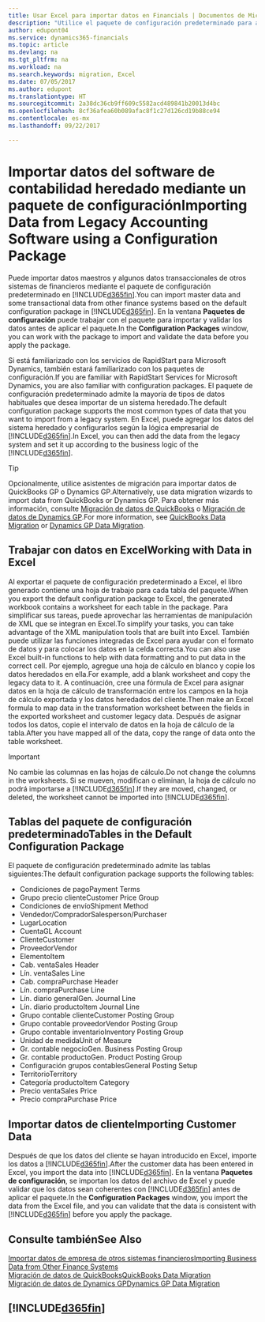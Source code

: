 ```yaml
---
title: Usar Excel para importar datos en Financials | Documentos de Microsoft
description: "Utilice el paquete de configuración predeterminado para agregar datos de cliente en Excel e importar los datos en Dynamics 365 for Financials."
author: edupont04
ms.service: dynamics365-financials
ms.topic: article
ms.devlang: na
ms.tgt_pltfrm: na
ms.workload: na
ms.search.keywords: migration, Excel
ms.date: 07/05/2017
ms.author: edupont
ms.translationtype: HT
ms.sourcegitcommit: 2a38dc36cb9ff609c5582acd489841b20013d4bc
ms.openlocfilehash: 8cf36afea60b089afac8f1c27d126cd19b88ce94
ms.contentlocale: es-mx
ms.lasthandoff: 09/22/2017

---
```

# <a name="importing-data-from-legacy-accounting-software-using-a-configuration-package"></a><span data-ttu-id="de983-103">Importar datos del software de contabilidad heredado mediante un paquete de configuración</span><span class="sxs-lookup"><span data-stu-id="de983-103">Importing Data from Legacy Accounting Software using a Configuration Package</span></span>
<span data-ttu-id="de983-104">Puede importar datos maestros y algunos datos transaccionales de otros sistemas de financieros mediante el paquete de configuración predeterminado en [!INCLUDE[d365fin](includes/d365fin_md.md)].</span><span class="sxs-lookup"><span data-stu-id="de983-104">You can import master data and some transactional data from other finance systems based on the default configuration package in [!INCLUDE[d365fin](includes/d365fin_md.md)].</span></span> <span data-ttu-id="de983-105">En la ventana **Paquetes de configuración** puede trabajar con el paquete para importar y validar los datos antes de aplicar el paquete.</span><span class="sxs-lookup"><span data-stu-id="de983-105">In the **Configuration Packages** window, you can work with the package to import and validate the data before you apply the package.</span></span>  

<span data-ttu-id="de983-106">Si está familiarizado con los servicios de RapidStart para Microsoft Dynamics, también estará familiarizado con los paquetes de configuración.</span><span class="sxs-lookup"><span data-stu-id="de983-106">If you are familiar with RapidStart Services for Microsoft Dynamics, you are also familiar with configuration packages.</span></span> <span data-ttu-id="de983-107">El paquete de configuración predeterminado admite la mayoría de tipos de datos habituales que desea importar de un sistema heredado.</span><span class="sxs-lookup"><span data-stu-id="de983-107">The default configuration package supports the most common types of data that you want to import from a legacy system.</span></span> <span data-ttu-id="de983-108">En Excel, puede agregar los datos del sistema heredado y configurarlos según la lógica empresarial de [!INCLUDE[d365fin](includes/d365fin_md.md)].</span><span class="sxs-lookup"><span data-stu-id="de983-108">In Excel, you can then add the data from the legacy system and set it up according to the business logic of the [!INCLUDE[d365fin](includes/d365fin_md.md)].</span></span>  

> [!TIP]  
>   <span data-ttu-id="de983-109">Opcionalmente, utilice asistentes de migración para importar datos de QuickBooks GP o Dynamics GP.</span><span class="sxs-lookup"><span data-stu-id="de983-109">Alternatively, use data migration wizards to import data from QuickBooks or Dynamics GP.</span></span> <span data-ttu-id="de983-110">Para obtener más información, consulte [Migración de datos de QuickBooks](ui-extensions-quickbooks-data-migration.md) o [Migración de datos de Dynamics GP](ui-extensions-dynamicsgp-data-migration.md).</span><span class="sxs-lookup"><span data-stu-id="de983-110">For more information, see [QuickBooks Data Migration](ui-extensions-quickbooks-data-migration.md) or [Dynamics GP Data Migration](ui-extensions-dynamicsgp-data-migration.md).</span></span>  

## <a name="working-with-data-in-excel"></a><span data-ttu-id="de983-111">Trabajar con datos en Excel</span><span class="sxs-lookup"><span data-stu-id="de983-111">Working with Data in Excel</span></span>
<span data-ttu-id="de983-112">Al exportar el paquete de configuración predeterminado a Excel, el libro generado contiene una hoja de trabajo para cada tabla del paquete.</span><span class="sxs-lookup"><span data-stu-id="de983-112">When you export the default configuration package to Excel, the generated workbook contains a worksheet for each table in the package.</span></span> <span data-ttu-id="de983-113">Para simplificar sus tareas, puede aprovechar las herramientas de manipulación de XML que se integran en Excel.</span><span class="sxs-lookup"><span data-stu-id="de983-113">To simplify your tasks, you can take advantage of the XML manipulation tools that are built into Excel.</span></span> <span data-ttu-id="de983-114">También puede utilizar las funciones integradas de Excel para ayudar con el formato de datos y para colocar los datos en la celda correcta.</span><span class="sxs-lookup"><span data-stu-id="de983-114">You can also use Excel built-in functions to help with data formatting and to put data in the correct cell.</span></span> <span data-ttu-id="de983-115">Por ejemplo, agregue una hoja de cálculo en blanco y copie los datos heredados en ella.</span><span class="sxs-lookup"><span data-stu-id="de983-115">For example, add a blank worksheet and copy the legacy data to it.</span></span> <span data-ttu-id="de983-116">A continuación, cree una fórmula de Excel para asignar datos en la hoja de cálculo de transformación entre los campos en la hoja de cálculo exportada y los datos heredados del cliente.</span><span class="sxs-lookup"><span data-stu-id="de983-116">Then make an Excel formula to map data in the transformation worksheet between the fields in the exported worksheet and customer legacy data.</span></span> <span data-ttu-id="de983-117">Después de asignar todos los datos, copie el intervalo de datos en la hoja de cálculo de la tabla.</span><span class="sxs-lookup"><span data-stu-id="de983-117">After you have mapped all of the data, copy the range of data onto the table worksheet.</span></span>  

> [!IMPORTANT]  
>  <span data-ttu-id="de983-118">No cambie las columnas en las hojas de cálculo.</span><span class="sxs-lookup"><span data-stu-id="de983-118">Do not change the columns in the worksheets.</span></span> <span data-ttu-id="de983-119">Si se mueven, modifican o eliminan, la hoja de cálculo no podrá importarse a [!INCLUDE[d365fin](includes/d365fin_md.md)].</span><span class="sxs-lookup"><span data-stu-id="de983-119">If they are moved, changed, or deleted, the worksheet cannot be imported into [!INCLUDE[d365fin](includes/d365fin_md.md)].</span></span>

## <a name="tables-in-the-default-configuration-package"></a><span data-ttu-id="de983-120">Tablas del paquete de configuración predeterminado</span><span class="sxs-lookup"><span data-stu-id="de983-120">Tables in the Default Configuration Package</span></span>
<span data-ttu-id="de983-121">El paquete de configuración predeterminado admite las tablas siguientes:</span><span class="sxs-lookup"><span data-stu-id="de983-121">The default configuration package supports the following tables:</span></span>

-   <span data-ttu-id="de983-122">Condiciones de pago</span><span class="sxs-lookup"><span data-stu-id="de983-122">Payment Terms</span></span>
-   <span data-ttu-id="de983-123">Grupo precio cliente</span><span class="sxs-lookup"><span data-stu-id="de983-123">Customer Price Group</span></span>
-   <span data-ttu-id="de983-124">Condiciones de envío</span><span class="sxs-lookup"><span data-stu-id="de983-124">Shipment Method</span></span>
-   <span data-ttu-id="de983-125">Vendedor/Comprador</span><span class="sxs-lookup"><span data-stu-id="de983-125">Salesperson/Purchaser</span></span>
-   <span data-ttu-id="de983-126">Lugar</span><span class="sxs-lookup"><span data-stu-id="de983-126">Location</span></span>
-   <span data-ttu-id="de983-127">Cuenta</span><span class="sxs-lookup"><span data-stu-id="de983-127">GL Account</span></span>
-   <span data-ttu-id="de983-128">Cliente</span><span class="sxs-lookup"><span data-stu-id="de983-128">Customer</span></span>
-   <span data-ttu-id="de983-129">Proveedor</span><span class="sxs-lookup"><span data-stu-id="de983-129">Vendor</span></span>
-   <span data-ttu-id="de983-130">Elemento</span><span class="sxs-lookup"><span data-stu-id="de983-130">Item</span></span>
-   <span data-ttu-id="de983-131">Cab. venta</span><span class="sxs-lookup"><span data-stu-id="de983-131">Sales Header</span></span>
-   <span data-ttu-id="de983-132">Lín. venta</span><span class="sxs-lookup"><span data-stu-id="de983-132">Sales Line</span></span>
-   <span data-ttu-id="de983-133">Cab. compra</span><span class="sxs-lookup"><span data-stu-id="de983-133">Purchase Header</span></span>
-   <span data-ttu-id="de983-134">Lín. compra</span><span class="sxs-lookup"><span data-stu-id="de983-134">Purchase Line</span></span>
-   <span data-ttu-id="de983-135">Lín. diario general</span><span class="sxs-lookup"><span data-stu-id="de983-135">Gen. Journal Line</span></span>
-   <span data-ttu-id="de983-136">Lín. diario producto</span><span class="sxs-lookup"><span data-stu-id="de983-136">Item Journal Line</span></span>
-   <span data-ttu-id="de983-137">Grupo contable cliente</span><span class="sxs-lookup"><span data-stu-id="de983-137">Customer Posting Group</span></span>
-   <span data-ttu-id="de983-138">Grupo contable proveedor</span><span class="sxs-lookup"><span data-stu-id="de983-138">Vendor Posting Group</span></span>
-   <span data-ttu-id="de983-139">Grupo contable inventario</span><span class="sxs-lookup"><span data-stu-id="de983-139">Inventory Posting Group</span></span>
-   <span data-ttu-id="de983-140">Unidad de medida</span><span class="sxs-lookup"><span data-stu-id="de983-140">Unit of Measure</span></span>
-   <span data-ttu-id="de983-141">Gr. contable negocio</span><span class="sxs-lookup"><span data-stu-id="de983-141">Gen. Business Posting Group</span></span>
-   <span data-ttu-id="de983-142">Gr. contable producto</span><span class="sxs-lookup"><span data-stu-id="de983-142">Gen. Product Posting Group</span></span>
-   <span data-ttu-id="de983-143">Configuración grupos contables</span><span class="sxs-lookup"><span data-stu-id="de983-143">General Posting Setup</span></span>
-   <span data-ttu-id="de983-144">Territorio</span><span class="sxs-lookup"><span data-stu-id="de983-144">Territory</span></span>
-   <span data-ttu-id="de983-145">Categoría producto</span><span class="sxs-lookup"><span data-stu-id="de983-145">Item Category</span></span>
-   <span data-ttu-id="de983-146">Precio venta</span><span class="sxs-lookup"><span data-stu-id="de983-146">Sales Price</span></span>
-   <span data-ttu-id="de983-147">Precio compra</span><span class="sxs-lookup"><span data-stu-id="de983-147">Purchase Price</span></span>

## <a name="importing-customer-data"></a><span data-ttu-id="de983-148">Importar datos de cliente</span><span class="sxs-lookup"><span data-stu-id="de983-148">Importing Customer Data</span></span>
<span data-ttu-id="de983-149">Después de que los datos del cliente se hayan introducido en Excel, importe los datos a [!INCLUDE[d365fin](includes/d365fin_md.md)].</span><span class="sxs-lookup"><span data-stu-id="de983-149">After the customer data has been entered in Excel, you import the data into [!INCLUDE[d365fin](includes/d365fin_md.md)].</span></span> <span data-ttu-id="de983-150">En la ventana **Paquetes de configuración**, se importan los datos del archivo de Excel y puede validar que los datos sean coherentes con [!INCLUDE[d365fin](includes/d365fin_md.md)] antes de aplicar el paquete.</span><span class="sxs-lookup"><span data-stu-id="de983-150">In the **Configuration Packages** window, you import the data from the Excel file, and you can validate that the data is consistent with [!INCLUDE[d365fin](includes/d365fin_md.md)] before you apply the package.</span></span>

## <a name="see-also"></a><span data-ttu-id="de983-151">Consulte también</span><span class="sxs-lookup"><span data-stu-id="de983-151">See Also</span></span>
[<span data-ttu-id="de983-152">Importar datos de empresa de otros sistemas financieros</span><span class="sxs-lookup"><span data-stu-id="de983-152">Importing Business Data from Other Finance Systems</span></span>](upload-data.md)  
[<span data-ttu-id="de983-153">Migración de datos de QuickBooks</span><span class="sxs-lookup"><span data-stu-id="de983-153">QuickBooks Data Migration</span></span>](ui-extensions-quickbooks-data-migration.md)  
[<span data-ttu-id="de983-154">Migración de datos de Dynamics GP</span><span class="sxs-lookup"><span data-stu-id="de983-154">Dynamics GP Data Migration</span></span>](ui-extensions-dynamicsgp-data-migration.md)  

## [!INCLUDE[d365fin](includes/free_trial_md.md)]

